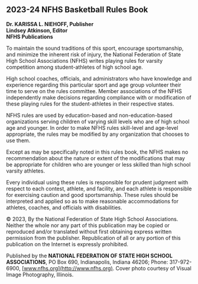 <!-- Section: Introduction -->

## 2023-24 NFHS Basketball Rules Book

**Dr. KARISSA L. NIEHOFF, Publisher**  
**Lindsey Atkinson, Editor**  
**NFHS Publications**

To maintain the sound traditions of this sport, encourage sportsmanship, and minimize the inherent risk of injury, the National Federation of State High School Associations (NFHS) writes playing rules for varsity competition among student-athletes of high school age. 

High school coaches, officials, and administrators who have knowledge and experience regarding this particular sport and age group volunteer their time to serve on the rules committee. Member associations of the NFHS independently make decisions regarding compliance with or modification of these playing rules for the student-athletes in their respective states. 

NFHS rules are used by education-based and non-education-based organizations serving children of varying skill levels who are of high school age and younger. In order to make NFHS rules skill-level and age-level appropriate, the rules may be modified by any organization that chooses to use them. 

Except as may be specifically noted in this rules book, the NFHS makes no recommendation about the nature or extent of the modifications that may be appropriate for children who are younger or less skilled than high school varsity athletes. 

Every individual using these rules is responsible for prudent judgment with respect to each contest, athlete, and facility, and each athlete is responsible for exercising caution and good sportsmanship. These rules should be interpreted and applied so as to make reasonable accommodations for athletes, coaches, and officials with disabilities. 

© 2023, By the National Federation of State High School Associations. Neither the whole nor any part of this publication may be copied or reproduced and/or translated without first obtaining express written permission from the publisher. Republication of all or any portion of this publication on the Internet is expressly prohibited. 

Published by the **NATIONAL FEDERATION OF STATE HIGH SCHOOL ASSOCIATIONS**, PO Box 690, Indianapolis, Indiana 46206; Phone: 317-972-6900, [www.nfhs.org](http://www.nfhs.org). Cover photo courtesy of Visual Image Photography, Illinois.
